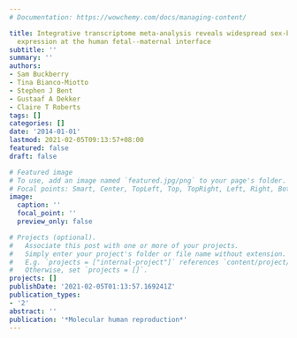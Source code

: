 ```yaml
---
# Documentation: https://wowchemy.com/docs/managing-content/

title: Integrative transcriptome meta-analysis reveals widespread sex-biased gene
  expression at the human fetal--maternal interface
subtitle: ''
summary: ''
authors:
- Sam Buckberry
- Tina Bianco-Miotto
- Stephen J Bent
- Gustaaf A Dekker
- Claire T Roberts
tags: []
categories: []
date: '2014-01-01'
lastmod: 2021-02-05T09:13:57+08:00
featured: false
draft: false

# Featured image
# To use, add an image named `featured.jpg/png` to your page's folder.
# Focal points: Smart, Center, TopLeft, Top, TopRight, Left, Right, BottomLeft, Bottom, BottomRight.
image:
  caption: ''
  focal_point: ''
  preview_only: false

# Projects (optional).
#   Associate this post with one or more of your projects.
#   Simply enter your project's folder or file name without extension.
#   E.g. `projects = ["internal-project"]` references `content/project/deep-learning/index.md`.
#   Otherwise, set `projects = []`.
projects: []
publishDate: '2021-02-05T01:13:57.169241Z'
publication_types:
- '2'
abstract: ''
publication: '*Molecular human reproduction*'
---
```

